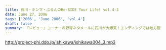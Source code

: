 ```yaml
---
title: 石川・ホンマ・ぶるんのBe-SIDE Your Life! vol.4-3
date: June 27, 2006
tags: ['2006', 'June 2006', 'vol.4']
draft: false
summary: 『レビュー』コーナーの野球ネタメールに石川が大爆笑！エンディングでは地方限定キティちゃんと“アナル米”プレゼントの大抽選会実施。…にも関わらず、収録終了直後に、驚愕の事実発！詳しくは、www.be-side.jpをチェック！！
---
```


http://project-phi.ddo.jp/ishikawa/ishikawa004_3.mp3